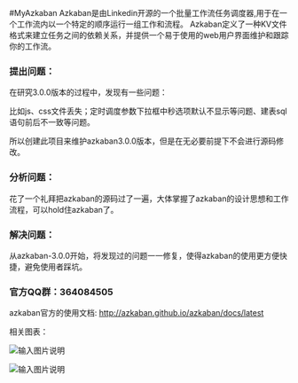 #MyAzkaban
Azkaban是由Linkedin开源的一个批量工作流任务调度器,用于在一个工作流内以一个特定的顺序运行一组工作和流程。
Azkaban定义了一种KV文件格式来建立任务之间的依赖关系，并提供一个易于使用的web用户界面维护和跟踪你的工作流。

### 提出问题：

在研究3.0.0版本的过程中，发现有一些问题：

比如js、css文件丢失；定时调度参数下拉框中秒选项默认不显示等问题、建表sql语句前后不一致等问题。

所以创建此项目来维护azkaban3.0.0版本，但是在无必要前提下不会进行源码修改。
### 分析问题：
花了一个礼拜把azkaban的源码过了一遍，大体掌握了azkaban的设计思想和工作流程，可以hold住azkaban了。

### 解决问题：
从azkaban-3.0.0开始，将发现过的问题一一修复，使得azkaban的使用更方便快捷，避免使用者踩坑。





### 官方QQ群：364084505
azkaban官方的使用文档:  http://azkaban.github.io/azkaban/docs/latest

相关图表：

![输入图片说明](http://git.oschina.net/uploads/images/2016/0415/094004_35beadfc_70679.png "在这里输入图片标题")

![输入图片说明](http://git.oschina.net/uploads/images/2016/0415/094038_07f0768e_70679.png "在这里输入图片标题")
